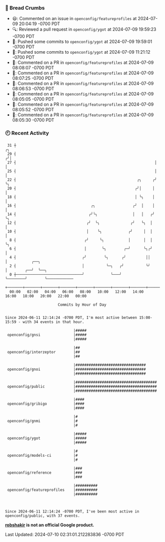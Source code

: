 ### 🍞 Bread Crumbs

 * 😃: Commented on an issue in `openconfig/featureprofiles` at 2024-07-09 20:04:19 -0700 PDT
 * 🔍: Reviewed a pull request in  `openconfig/ygot` at 2024-07-09 19:59:23 -0700 PDT
 * 🚢: Pushed some commits to `openconfig/ygot` at 2024-07-09 19:59:01 -0700 PDT
 * 🚢: Pushed some commits to `openconfig/ygot` at 2024-07-09 11:21:12 -0700 PDT
 * 💬: Commented on a PR in  `openconfig/featureprofiles` at 2024-07-09 08:08:07 -0700 PDT
 * 💬: Commented on a PR in  `openconfig/featureprofiles` at 2024-07-09 08:07:25 -0700 PDT
 * 💬: Commented on a PR in  `openconfig/featureprofiles` at 2024-07-09 08:06:53 -0700 PDT
 * 💬: Commented on a PR in  `openconfig/featureprofiles` at 2024-07-09 08:05:05 -0700 PDT
 * 💬: Commented on a PR in  `openconfig/featureprofiles` at 2024-07-09 08:05:52 -0700 PDT
 * 💬: Commented on a PR in  `openconfig/featureprofiles` at 2024-07-09 08:05:30 -0700 PDT

### 🕘 Recent Activity
```
 31 ┼                                                                ╭╮
 29 ┤                                                               ╭╯│
 27 ┤                                                               │ │
 25 ┤                                                               │ │
 22 ┤                                                       ╭╮     ╭╯ ╰╮
 20 ┤                                                      ╭╯│     │   │
 18 ┤                                                      │ ╰╮    │   │
 16 ┤                                  ╭╮                 ╭╯  │    │   │
 14 ┤                                 ╭╯╰╮                │   │   ╭╯   ╰╮
 12 ┤                                ╭╯  ╰╮              ╭╯   ╰╮  │     │
 10 ┤                                │    ╰╮            ╭╯     │  │     │
  8 ┤                               ╭╯     ╰╮           │      │  │     ╰╮
  6 ┤                               │       ╰╮        ╭─╯      ╰╮╭╯      │
  4 ┤                              ╭╯        ╰╮      ╭╯         ││       │           ╭──╮
  2 ┤                              │          ╰─╮   ╭╯          ╰╯       │        ╭──╯  ╰──╮
  0 ┼──────────────────────────────╯            ╰───╯                    ╰────────╯        ╰────────────
    +───────+───────+───────+───────+───────+───────+───────+───────+───────+───────+───────+───────+────
  00:00   02:00   04:00   06:00   08:00   10:00   12:00   14:00   16:00   18:00   20:00   22:00   00:00   

						Commits by Hour of Day


Since 2024-06-11 12:14:24 -0700 PDT, I'm most active between 15:00-15:59 - with 34 events in that hour.

```



```
                               |#####
 openconfig/gnsi               |#####
                               |#####

                               |##
 openconfig/interzeptor        |##
                               |##

                               |################################
 openconfig/gnoi               |################################
                               |################################

                               |#####################################
 openconfig/public             |#####################################
                               |#####################################

                               |####
 openconfig/gribigo            |####
                               |####

                               |#
 openconfig/gnmi               |#
                               |#

                               |#####
 openconfig/ygot               |#####
                               |#####

                               |#
 openconfig/models-ci          |#
                               |#

                               |###
 openconfig/reference          |###
                               |###

                               |##########
 openconfig/featureprofiles    |##########
                               |##########



Since 2024-06-11 12:14:24 -0700 PDT, I've been most active in openconfig/public, with 37 events.

```
**[robshakir](mailto:robjs@google.com) is not an official Google product.**  


Last Updated: 2024-07-10 02:31:01.212283836 -0700 PDT
